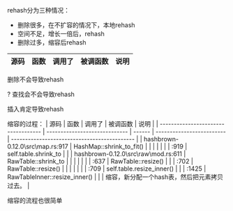 rehash分为三种情况：

* 删除很多，在不扩容的情况下，本地rehash
* 空间不足，增长一倍后，rehash
* 删除过多，缩容后rehash



| 源码 | 函数 | 调用了 | 被调函数 | 说明 |
| ---- | ---- | ------ | -------- | ---- |



删除不会导致rehash

? 查找会不会导致rehash

插入肯定导致rehash



缩容的过程：
| 源码                                | 函数                          | 调用了 | 被调函数                  | 说明                                         |
| ----------------------------------- | ----------------------------- | ------ | ------------------------- | -------------------------------------------- |
| hashbrown-0.12.0\src\map.rs:917     | HashMap::shrink_to_fit()      |        |                           |                                              |
|                                     |                               | :919   | self.table.shrink_to      |                                              |
| hashbrown-0.12.0\src\raw\mod.rs:611 | RawTable::shrink_to           |        |                           |                                              |
|                                     |                               | :637   | RawTable::resize()        |                                              |
| :702                                | RawTable::resize()            |        |                           |                                              |
|                                     |                               | :709   | self.table.resize_inner() |                                              |
| :1425                               | RawTableInner::resize_inner() |        |                           | 缩容，新分配一个hash表，然后把元素拷贝过去。 |

缩容的流程也很简单



